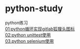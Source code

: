 # python-study
python练习<br>
<a href='https://github.com/soley-wkh/python-study/blob/master/01-printfoxhead.py'>01:python循环实现gitlab狐狸头图标<br></a>
<a href='https://github.com/soley-wkh/python-study/blob/master/02-unittest%E4%BD%BF%E7%94%A8.py'>02:python unittest使用<br></a>
<a href='https://github.com/soley-wkh/python-study/blob/master/03-selenium%E4%BD%BF%E7%94%A8.py'>03.python selenium使用<br></a>
